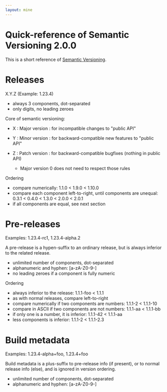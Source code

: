 ```yaml
---
layout: mine
---
```



Quick-reference of Semantic Versioning 2.0.0
============================================

This is a short reference of [Semantic Versioning](http://semver.org/).

 Releases
==========

  X.Y.Z       (Example: 1.23.4)

  * always 3 components, dot-separated
  * only digits, no leading zeroes

Core of semantic versioning:
* X : Major version : for incompatible changes to "public API"
* Y : Minor version : for backward-compatible new features to "public API"
* Z : Patch version : for backward-compatible bugfixes (nothing in public API)

  * Major version 0 does not need to respect those rules

Ordering
  * compare numerically: 1.1.0 < 1.9.0 < 1.10.0
  * compare each component left-to-right, until components are unequal:
    0.3.1 < 0.4.0 < 1.3.0 < 2.0.0 < 2.0.1
  * if all components are equal, see next section

 Pre-releases
==============

  Examples: 1.23.4-rc1, 1.23.4-alpha.2

A pre-release is a hypen-suffix to an ordinary release, but is always
inferior to the related release.

  * unlimited number of components, dot-separated
  * alphanumeric and hyphen: [a-zA-Z0-9-]
  * no leading zeroes if a component is fully numeric

Ordering
  * always inferior to the release: 1.1.1-foo < 1.1.1
  * as with normal releases, compare left-to-right
  * compare numerically if two components are numbers: 1.1.1-2 < 1.1.1-10
  * compare in ASCII if two components are not numbers: 1.1.1-aa < 1.1.1-bb
  * if only one is a number, it is inferior: 1.1.1-42 < 1.1.1-aa
  * less components is inferior: 1.1.1-2 < 1.1.1-2.3

 Build metadata                                                                           
================

  Examples: 1.23.4-alpha+foo, 1.23.4+foo

Build metadata is a plus-suffix to pre-release info (if present), or to
normal release info (else), and is ignored in version ordering.

  * unlimited number of components, dot-separated
  * alphanumeric and hyphen: [a-zA-Z0-9-]

